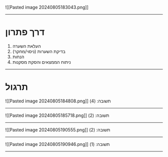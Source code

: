 ![[Pasted image 20240805183043.png]]
***
# דרך פתרון
1. העלאת השערה
2. בדיקת השערות (ניסוי/מחקר)
3. הנחות
4. ניתוח הממצאים והסקת מסקנות
***
# תרגול
![[Pasted image 20240805184808.png]]
תשובה: (4)
***
![[Pasted image 20240805185718.png]]
תשובה: (2)
***
![[Pasted image 20240805190555.png]]
תשובה: (2)
***
![[Pasted image 20240805190946.png]]
תשובה: (1)
***
